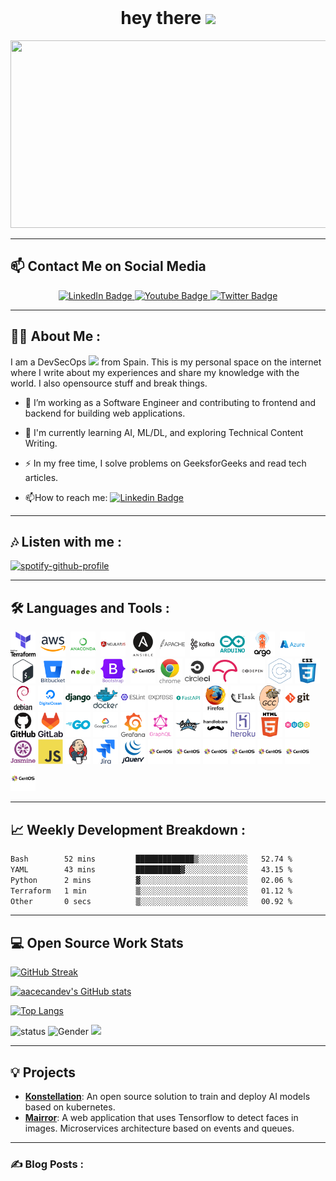 
<div id="header" align="center">
  <div></div>
  <div id="counters">
    <img src="https://komarev.com/ghpvc/?username=aacecandev&style=flat-square&color=blue" alt=""/>
    <img src="https://visitor-badge.glitch.me/badge?page_id=github.com/aacecandev" alt=""/>
  </div>
  <div>
    <h1>
      hey there
      <img src="https://media.giphy.com/media/hvRJCLFzcasrR4ia7z/giphy.gif" width="30px"/>
    </h1>
  </div>
</div>

<div align="center">
  <img src="https://media.giphy.com/media/dWesBcTLavkZuG35MI/giphy.gif" width="600" height="300"/>
</div>

---

## 📫 Contact Me on Social Media

<div id="contact" align="center">
  <div id="badges">
    <a href="https://www.linkedin.com/in/aacecan/">
      <img src="https://img.shields.io/badge/LinkedIn-blue?style=for-the-badge&logo=linkedin&logoColor=white" alt="LinkedIn Badge"/>
    </a>
    <a href="https://youtube.com/@aacecandev">
      <img src="https://img.shields.io/badge/YouTube-red?style=for-the-badge&logo=youtube&logoColor=white" alt="Youtube Badge"/>
    </a>
    <a href="https://twitter.com/aacecandev">
      <img src="https://img.shields.io/badge/Twitter-blue?style=for-the-badge&logo=twitter&logoColor=white" alt="Twitter Badge"/>
    </a>
  </div>
</div>

---

## :man_technologist: About Me :

I am a DevSecOps <img src="https://media.giphy.com/media/WUlplcMpOCEmTGBtBW/giphy.gif" width="30"> from Spain. This is my personal space on the internet where I write about my experiences and share my knowledge with the world. I also opensource stuff and break things.

- :telescope: I’m working as a Software Engineer and contributing to frontend and backend for building web applications.

- :seedling: I'm currently learning AI, ML/DL, and exploring Technical Content Writing.

- :zap: In my free time, I solve problems on GeeksforGeeks and read tech articles.

- :mailbox:How to reach me: [![Linkedin Badge](https://img.shields.io/badge/-aacecandev-blue?style=flat&logo=Linkedin&logoColor=white)](https://www.linkedin.com/in/aacecan/)

---

## :notes: Listen with me :

[![spotify-github-profile](https://spotify-github-profile.vercel.app/api/view?uid=alexvk89&cover_image=true&theme=default&show_offline=false&background_color=121212)](https://spotify-github-profile.vercel.app/api/view?uid=alexvk89&redirect=true)

---

## :hammer_and_wrench: Languages and Tools :

<div>
  <img src="https://github.com/devicons/devicon/blob/master/icons/terraform/terraform-original-wordmark.svg" title="Terraform" alt="Terraform" width="40" height="40"/>&nbsp;
  <img src="https://github.com/devicons/devicon/blob/master/icons/amazonwebservices/amazonwebservices-original-wordmark.svg" title="AWS" alt="AWS" width="40" height="40"/>&nbsp;
  <img src="https://github.com/devicons/devicon/blob/master/icons/anaconda/anaconda-original-wordmark.svg" title="Anaconda" alt="Anaconda" width="40" height="40"/>&nbsp;
  <img src="https://github.com/devicons/devicon/blob/master/icons/angularjs/angularjs-original-wordmark.svg" title="Angular" alt="Angular" width="40" height="40"/>&nbsp;
  <img src="https://github.com/devicons/devicon/blob/master/icons/ansible/ansible-original-wordmark.svg" title="Ansible" alt="Ansible" width="40" height="40"/>&nbsp;
  <img src="https://github.com/devicons/devicon/blob/master/icons/apache/apache-line-wordmark.svg" title="Apache" alt="Apache " width="40" height="40"/>&nbsp;
  <img src="https://github.com/devicons/devicon/blob/master/icons/apachekafka/apachekafka-original-wordmark.svg"  title="Kafka" alt="Kafka" width="40" height="40"/>&nbsp;
  <img src="https://github.com/devicons/devicon/blob/master/icons/arduino/arduino-original-wordmark.svg" title="Arduino" alt="Arduino" width="40" height="40"/>&nbsp;
  <img src="https://github.com/devicons/devicon/blob/master/icons/argocd/argocd-original-wordmark.svg" title="ArgoCD" alt="ArgoCD" width="40" height="40"/>&nbsp;
  <img src="https://github.com/devicons/devicon/blob/master/icons/azure/azure-original-wordmark.svg" title="Azure" alt="Azure" width="40" height="40"/>&nbsp;
  <img src="https://github.com/devicons/devicon/blob/master/icons/bash/bash-original.svg" title="Bash"  alt="Bash" width="40" height="40"/>&nbsp;
  <img src="https://github.com/devicons/devicon/blob/master/icons/bitbucket/bitbucket-original-wordmark.svg" title="BitBucket"  alt="BitBucket" width="40" height="40"/>&nbsp;
  <img src="https://github.com/devicons/devicon/blob/master/icons/nodejs/nodejs-original-wordmark.svg" title="NodeJS" alt="NodeJS" width="40" height="40"/>&nbsp;
  <img src="https://github.com/devicons/devicon/blob/master/icons/bootstrap/bootstrap-original-wordmark.svg" title="Bootstrap" alt="Bootstrap" width="40" height="40"/>&nbsp;
  <img src="https://github.com/devicons/devicon/blob/master/icons/centos/centos-original-wordmark.svg" title="CentOS" **alt="CentOS" width="40" height="40"/>
  <img src="https://github.com/devicons/devicon/blob/master/icons/chrome/chrome-original-wordmark.svg" title="Chrome" **alt="Chrome" width="40" height="40"/>
  <img src="https://github.com/devicons/devicon/blob/master/icons/circleci/circleci-plain-wordmark.svg" title="CircleCI" **alt="CircleCI" width="40" height="40"/>
  <img src="https://github.com/devicons/devicon/blob/master/icons/codecov/codecov-plain.svg" title="Codecov" **alt="Codecov" width="40" height="40"/>
  <img src="https://github.com/devicons/devicon/blob/master/icons/codepen/codepen-original-wordmark.svg" title="Codepen" **alt="Codepen" width="40" height="40"/>
  <img src="https://github.com/devicons/devicon/blob/master/icons/cplusplus/cplusplus-line.svg" title="CPlusPlus" **alt="CPlusPlus" width="40" height="40"/>
  <img src="https://github.com/devicons/devicon/blob/master/icons/css3/css3-original-wordmark.svg" title="CSS3" **alt="CSS3" width="40" height="40"/>
  <img src="https://github.com/devicons/devicon/blob/master/icons/debian/debian-original-wordmark.svg" title="Debian" **alt="Debian" width="40" height="40"/>
  <img src="https://github.com/devicons/devicon/blob/master/icons/digitalocean/digitalocean-original-wordmark.svg" title="DigitalOcean" **alt="DigitalOcean" width="40" height="40"/>
  <img src="https://github.com/devicons/devicon/blob/master/icons/django/django-plain-wordmark.svg" title="Django" **alt="Django" width="40" height="40"/>
  <img src="https://github.com/devicons/devicon/blob/master/icons/docker/docker-original-wordmark.svg" title="Docker" **alt="Docker" width="40" height="40"/>
  <img src="https://github.com/devicons/devicon/blob/master/icons/eslint/eslint-original-wordmark.svg" title="Eslint" **alt="Eslint" width="40" height="40"/>
  <img src="https://github.com/devicons/devicon/blob/master/icons/express/express-original-wordmark.svg" title="Express" **alt="Express" width="40" height="40"/>
  <img src="https://github.com/devicons/devicon/blob/master/icons/fastapi/fastapi-original-wordmark.svg" title="Fastapi" **alt="Fastapi" width="40" height="40"/>
  <img src="https://github.com/devicons/devicon/blob/master/icons/firefox/firefox-original-wordmark.svg" title="Firefox" **alt="Firefox" width="40" height="40"/>
  <img src="https://github.com/devicons/devicon/blob/master/icons/flask/flask-original-wordmark.svg" title="Flask" **alt="Flask" width="40" height="40"/>
  <img src="https://github.com/devicons/devicon/blob/master/icons/gcc/gcc-original.svg" title="Gcc" **alt="Gcc" width="40" height="40"/>
  <img src="https://github.com/devicons/devicon/blob/master/icons/git/git-original-wordmark.svg" title="Git" **alt="Git" width="40" height="40"/>
  <img src="https://github.com/devicons/devicon/blob/master/icons/github/github-original-wordmark.svg" title="Github" **alt="Github" width="40" height="40"/>
  <img src="https://github.com/devicons/devicon/blob/master/icons/gitlab/gitlab-original-wordmark.svg" title="Gitlab" **alt="Gitlab" width="40" height="40"/>
  <img src="https://github.com/devicons/devicon/blob/master/icons/go/go-original-wordmark.svg" title="Go" **alt="Go" width="40" height="40"/>
  <img src="https://github.com/devicons/devicon/blob/master/icons/googlecloud/googlecloud-original-wordmark.svg" title="GoogleCloud" **alt="GoogleCloud" width="40" height="40"/>
  <img src="https://github.com/devicons/devicon/blob/master/icons/grafana/grafana-original-wordmark.svg" title="Grafana" **alt="Grafana" width="40" height="40"/>
  <img src="https://github.com/devicons/devicon/blob/master/icons/graphql/graphql-plain-wordmark.svg" title="Graphql" **alt="Graphql" width="40" height="40"/>
  <img src="https://github.com/devicons/devicon/blob/master/icons/groovy/groovy-original.svg" title="Groovy" **alt="Groovy" width="40" height="40"/>
  <img src="https://github.com/devicons/devicon/blob/master/icons/handlebars/handlebars-original-wordmark.svg" title="Handlebars" **alt="Handlebars" width="40" height="40"/>
  <img src="https://github.com/devicons/devicon/blob/master/icons/heroku/heroku-original-wordmark.svg" title="Heroku" **alt="Heroku" width="40" height="40"/>
  <img src="https://github.com/devicons/devicon/blob/master/icons/html5/html5-original-wordmark.svg" title="Html5" **alt="Html5" width="40" height="40"/>
  <img src="https://github.com/devicons/devicon/blob/master/icons/hugo/hugo-original-wordmark.svg" title="Hugo" **alt="Hugo" width="40" height="40"/>
  <img src="https://github.com/devicons/devicon/blob/master/icons/jasmine/jasmine-plain-wordmark.svg" title="Jasmine" **alt="Jasmine" width="40" height="40"/>
  <img src="https://github.com/devicons/devicon/blob/master/icons/javascript/javascript-original.svg" title="Javascript" **alt="Javascript" width="40" height="40"/>
  <img src="https://github.com/devicons/devicon/blob/master/icons/jenkins/jenkins-original.svg" title="Jenkins" **alt="Jenkins" width="40" height="40"/>
  <img src="https://github.com/devicons/devicon/blob/master/icons/jira/jira-original-wordmark.svg" title="Jira" **alt="Jira" width="40" height="40"/>
  <img src="https://github.com/devicons/devicon/blob/master/icons/jquery/jquery-original-wordmark.svg" title="Jquery" **alt="Jquery" width="40" height="40"/>
  <img src="https://github.com/devicons/devicon/blob/master/icons/centos/centos-original-wordmark.svg" title="CentOS" **alt="CentOS" width="40" height="40"/>
  <img src="https://github.com/devicons/devicon/blob/master/icons/centos/centos-original-wordmark.svg" title="CentOS" **alt="CentOS" width="40" height="40"/>
  <img src="https://github.com/devicons/devicon/blob/master/icons/centos/centos-original-wordmark.svg" title="CentOS" **alt="CentOS" width="40" height="40"/>
  <img src="https://github.com/devicons/devicon/blob/master/icons/centos/centos-original-wordmark.svg" title="CentOS" **alt="CentOS" width="40" height="40"/>
  <img src="https://github.com/devicons/devicon/blob/master/icons/centos/centos-original-wordmark.svg" title="CentOS" **alt="CentOS" width="40" height="40"/>
  <img src="https://github.com/devicons/devicon/blob/master/icons/centos/centos-original-wordmark.svg" title="CentOS" **alt="CentOS" width="40" height="40"/>
  <img src="https://github.com/devicons/devicon/blob/master/icons/centos/centos-original-wordmark.svg" title="CentOS" **alt="CentOS" width="40" height="40"/>
</div>

---

## :chart_with_upwards_trend: Weekly Development Breakdown :

<!--START_SECTION:waka-->

```txt
Bash        52 mins         █████████████▒░░░░░░░░░░░   52.74 %
YAML        43 mins         ██████████▓░░░░░░░░░░░░░░   43.15 %
Python      2 mins          ▓░░░░░░░░░░░░░░░░░░░░░░░░   02.06 %
Terraform   1 min           ▒░░░░░░░░░░░░░░░░░░░░░░░░   01.12 %
Other       0 secs          ▒░░░░░░░░░░░░░░░░░░░░░░░░   00.92 %
```

<!--END_SECTION:waka-->

---

## 💻 Open Source Work Stats

[![GitHub Streak](http://github-readme-streak-stats.herokuapp.com?user=aacecandev&theme=dark&background=000000)](https://git.io/streak-stats)

[![aacecandev's GitHub stats](https://github-readme-stats.vercel.app/api?username=aacecandev)](https://github.com/anuraghazra/github-readme-stats)

[![Top Langs](https://github-readme-stats.vercel.app/api/top-langs/?username=aacecandev&layout=compact&theme=vision-friendly-dark)](https://github.com/anuraghazra/github-readme-stats)



![status](https://img.shields.io/badge/status-up-brightgreen) ![Gender](https://img.shields.io/badge/gender-%F0%9F%A4%B5-lightgrey) ![](https://visitor-badge.glitch.me/badge?page_id=github.com/aacecandev)

---

## 💡 Projects

- [**Konstellation**](https://www.konstellation.io/): An open source solution to train and deploy AI models based on kubernetes.
- [**Mairror**](https://mairror.aacecan.com): A web application that uses Tensorflow to detect faces in images. Microservices architecture based on events and queues.

---

### :writing_hand: Blog Posts :

<!-- BLOG-POST-LIST:START -->
<!-- BLOG-POST-LIST:END -->


<!--
**lizheming/lizheming** is a ✨ _special_ ✨ repository because its `README.md` (this file) appears on your GitHub profile.

Here are some ideas to get you started:

- 🔭 I’m currently working on ...
- 🌱 I’m currently learning ...
- 👯 I’m looking to collaborate on ...
- 🤔 I’m looking for help with ...
- 💬 Ask me about ...
- 📫 How to reach me: ...
- 😄 Pronouns: ...
- ⚡ Fun fact: ...
-->


[2]: https://segmentfault.com/u/lizheming
[3]: https://www.v2ex.com/member/lizheming

